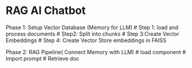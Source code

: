 # RAG AI Chatbot

Phase 1: Setup Vector Database (Memory for LLM)
    # Step 1: load and process documents
    # Step2: Split into chunks
    # Step 3:Create Vector Embeddings
    # Step 4: Create Vector Store embeddings in FAISS

Phase 2: RAG Pipeline( Connect Memory with LLM)
    # load component
    # Import prompt
    # Retrieve doc







